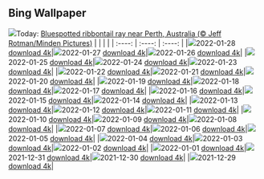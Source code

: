 ## Bing Wallpaper
![](./wallpaper/2022-01-28.jpg)Today: [Bluespotted ribbontail ray near Perth, Australia (© Jeff Rotman/Minden Pictures)](./wallpaper/2022-01-28.jpg)
|      |      |      |
| :----: | :----: | :----: |
|![](./wallpaper/2022-01-28_sm.jpg)2022-01-28 [download 4k](./wallpaper/2022-01-28.jpg)|![](./wallpaper/2022-01-27_sm.jpg)2022-01-27 [download 4k](./wallpaper/2022-01-27.jpg)|![](./wallpaper/2022-01-26_sm.jpg)2022-01-26 [download 4k](./wallpaper/2022-01-26.jpg)|
|![](./wallpaper/2022-01-25_sm.jpg)2022-01-25 [download 4k](./wallpaper/2022-01-25.jpg)|![](./wallpaper/2022-01-24_sm.jpg)2022-01-24 [download 4k](./wallpaper/2022-01-24.jpg)|![](./wallpaper/2022-01-23_sm.jpg)2022-01-23 [download 4k](./wallpaper/2022-01-23.jpg)|
|![](./wallpaper/2022-01-22_sm.jpg)2022-01-22 [download 4k](./wallpaper/2022-01-22.jpg)|![](./wallpaper/2022-01-21_sm.jpg)2022-01-21 [download 4k](./wallpaper/2022-01-21.jpg)|![](./wallpaper/2022-01-20_sm.jpg)2022-01-20 [download 4k](./wallpaper/2022-01-20.jpg)|
|![](./wallpaper/2022-01-19_sm.jpg)2022-01-19 [download 4k](./wallpaper/2022-01-19.jpg)|![](./wallpaper/2022-01-18_sm.jpg)2022-01-18 [download 4k](./wallpaper/2022-01-18.jpg)|![](./wallpaper/2022-01-17_sm.jpg)2022-01-17 [download 4k](./wallpaper/2022-01-17.jpg)|
|![](./wallpaper/2022-01-16_sm.jpg)2022-01-16 [download 4k](./wallpaper/2022-01-16.jpg)|![](./wallpaper/2022-01-15_sm.jpg)2022-01-15 [download 4k](./wallpaper/2022-01-15.jpg)|![](./wallpaper/2022-01-14_sm.jpg)2022-01-14 [download 4k](./wallpaper/2022-01-14.jpg)|
|![](./wallpaper/2022-01-13_sm.jpg)2022-01-13 [download 4k](./wallpaper/2022-01-13.jpg)|![](./wallpaper/2022-01-12_sm.jpg)2022-01-12 [download 4k](./wallpaper/2022-01-12.jpg)|![](./wallpaper/2022-01-11_sm.jpg)2022-01-11 [download 4k](./wallpaper/2022-01-11.jpg)|
|![](./wallpaper/2022-01-10_sm.jpg)2022-01-10 [download 4k](./wallpaper/2022-01-10.jpg)|![](./wallpaper/2022-01-09_sm.jpg)2022-01-09 [download 4k](./wallpaper/2022-01-09.jpg)|![](./wallpaper/2022-01-08_sm.jpg)2022-01-08 [download 4k](./wallpaper/2022-01-08.jpg)|
|![](./wallpaper/2022-01-07_sm.jpg)2022-01-07 [download 4k](./wallpaper/2022-01-07.jpg)|![](./wallpaper/2022-01-06_sm.jpg)2022-01-06 [download 4k](./wallpaper/2022-01-06.jpg)|![](./wallpaper/2022-01-05_sm.jpg)2022-01-05 [download 4k](./wallpaper/2022-01-05.jpg)|
|![](./wallpaper/2022-01-04_sm.jpg)2022-01-04 [download 4k](./wallpaper/2022-01-04.jpg)|![](./wallpaper/2022-01-03_sm.jpg)2022-01-03 [download 4k](./wallpaper/2022-01-03.jpg)|![](./wallpaper/2022-01-02_sm.jpg)2022-01-02 [download 4k](./wallpaper/2022-01-02.jpg)|
|![](./wallpaper/2022-01-01_sm.jpg)2022-01-01 [download 4k](./wallpaper/2022-01-01.jpg)|![](./wallpaper/2021-12-31_sm.jpg)2021-12-31 [download 4k](./wallpaper/2021-12-31.jpg)|![](./wallpaper/2021-12-30_sm.jpg)2021-12-30 [download 4k](./wallpaper/2021-12-30.jpg)|
|![](./wallpaper/2021-12-29_sm.jpg)2021-12-29 [download 4k](./wallpaper/2021-12-29.jpg)|